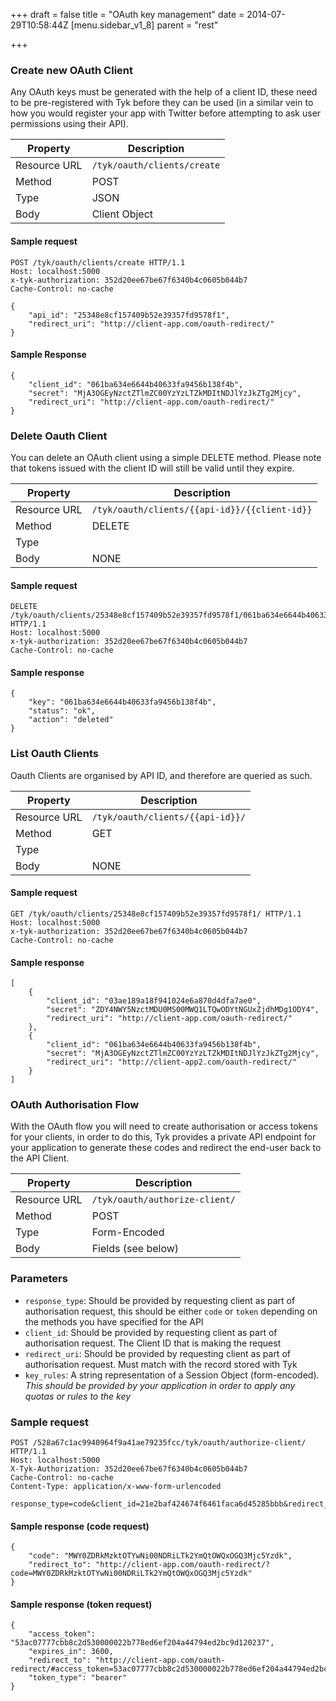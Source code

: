 +++
draft = false
title = "OAuth key management"
date = 2014-07-29T10:58:44Z
[menu.sidebar_v1_8]
    parent = "rest"

+++

### Create new OAuth Client

Any OAuth keys must be generated with the help of a client ID, these need to be pre-registered with Tyk before they can be used
(in a similar vein to how you would register your app with Twitter before attempting to ask user permissions using their API).

|   **Property**    |   **Description**             |
|   -----------     |   ---------------             |
|   Resource URL    |   `/tyk/oauth/clients/create` |
|   Method          |   POST                        |
|   Type            |   JSON                        |
|   Body            |   Client Object               |


#### Sample request

    POST /tyk/oauth/clients/create HTTP/1.1
    Host: localhost:5000
    x-tyk-authorization: 352d20ee67be67f6340b4c0605b044b7
    Cache-Control: no-cache

    {
        "api_id": "25348e8cf157409b52e39357fd9578f1",
        "redirect_uri": "http://client-app.com/oauth-redirect/"
    }

#### Sample Response

    {
        "client_id": "061ba634e6644b40633fa9456b138f4b",
        "secret": "MjA3OGEyNzctZTlmZC00YzYzLTZkMDItNDJlYzJkZTg2Mjcy",
        "redirect_uri": "http://client-app.com/oauth-redirect/"
    }

### Delete Oauth Client

You can delete an OAuth client using a simple DELETE method. Please note that tokens issued with the client ID will still be valid
until they expire.

|   **Property**    |   **Description**                                 |
|   -----------     |   ---------------                                 |
|   Resource URL    |   `/tyk/oauth/clients/{{api-id}}/{{client-id}}`   |
|   Method          |   DELETE                                          |
|   Type            |                                                   |
|   Body            |   NONE                                            |

#### Sample request

    DELETE /tyk/oauth/clients/25348e8cf157409b52e39357fd9578f1/061ba634e6644b40633fa9456b138f4b HTTP/1.1
    Host: localhost:5000
    x-tyk-authorization: 352d20ee67be67f6340b4c0605b044b7
    Cache-Control: no-cache

#### Sample response

    {
        "key": "061ba634e6644b40633fa9456b138f4b",
        "status": "ok",
        "action": "deleted"
    }

### List Oauth Clients

Oauth Clients are organised by API ID, and therefore are queried as such.

|   **Property**    |   **Description**                     |
|   -----------     |   ---------------                     |
|   Resource URL    |   `/tyk/oauth/clients/{{api-id}}/`    |
|   Method          |   GET                                 |
|   Type            |                                       |
|   Body            |   NONE                                |

#### Sample request

    GET /tyk/oauth/clients/25348e8cf157409b52e39357fd9578f1/ HTTP/1.1
    Host: localhost:5000
    x-tyk-authorization: 352d20ee67be67f6340b4c0605b044b7
    Cache-Control: no-cache

#### Sample response

    [
        {
            "client_id": "03ae189a18f941024e6a870d4dfa7ae0",
            "secret": "ZDY4NWY5NzctMDU0MS00MWQ1LTQwODYtNGUxZjdhMDg1ODY4",
            "redirect_uri": "http://client-app.com/oauth-redirect/"
        },
        {
            "client_id": "061ba634e6644b40633fa9456b138f4b",
            "secret": "MjA3OGEyNzctZTlmZC00YzYzLTZkMDItNDJlYzJkZTg2Mjcy",
            "redirect_uri": "http://client-app2.com/oauth-redirect/"
        }
    ]

### OAuth Authorisation Flow

With the OAuth flow you will need to create authorisation or access tokens for your clients, in order to do this, Tyk provides a private API
endpoint for your application to generate these codes and redirect the end-user back to the API Client.

|   **Property**    |   **Description**                     |
|   -----------     |   ---------------                     |
|   Resource URL    |   `/tyk/oauth/authorize-client/`      |
|   Method          |   POST                                |
|   Type            |   Form-Encoded                        |
|   Body            |   Fields (see below)                  |

### Parameters

- `response_type`: Should be provided by requesting client as part of authorisation request, this should be either `code` or `token` depending on the methods you have specified for the API
- `client_id`: Should be provided by requesting client as part of authorisation request. The Client ID that is making the request
- `redirect_uri`: Should be provided by requesting client as part of authorisation request. Must match with the record stored with Tyk
- `key_rules`: A string representation of a Session Object (form-encoded). *This should be provided by your application in order to apply any quotas or rules to the key*

### Sample request

    POST /528a67c1ac9940964f9a41ae79235fcc/tyk/oauth/authorize-client/ HTTP/1.1
    Host: localhost:5000
    X-Tyk-Authorization: 352d20ee67be67f6340b4c0605b044b7
    Cache-Control: no-cache
    Content-Type: application/x-www-form-urlencoded

    response_type=code&client_id=21e2baf424674f6461faca6d45285bbb&redirect_uri=http%3A%2F%2Foauth.com%2Fredirect&key_rules=%7B+++++%22allowance%22%3A+999%2C+++++%22rate%22%3A+1000%2C+++++%22per%22%3A+60%2C+++++%22expires%22%3A+0%2C+++++%22quota_max%22%3A+-1%2C+++++%22quota_renews%22%3A+1406121006%2C+++++%22quota_remaining%22%3A+0%2C+++++%22quota_renewal_rate%22%3A+60%2C+++++%22access_rights%22%3A+%7B+++++++++%22528a67c1ac9940964f9a41ae79235fcc%22%3A+%7B+++++++++++++%22api_name%22%3A+%22OAuth+Test+API%22%2C+++++++++++++%22api_id%22%3A+%22528a67c1ac9940964f9a41ae79235fcc%22%2C+++++++++++++%22versions%22%3A+%5B+++++++++++++++++%22Default%22+++++++++++++%5D+++++++++%7D+++++%7D%2C+++++%22org_id%22%3A+%2253ac07777cbb8c2d53000002%22+%7D

#### Sample response (code request)

    {
        "code": "MWY0ZDRkMzktOTYwNi00NDRiLTk2YmQtOWQxOGQ3Mjc5Yzdk",
        "redirect_to": "http://client-app.com/oauth-redirect/?code=MWY0ZDRkMzktOTYwNi00NDRiLTk2YmQtOWQxOGQ3Mjc5Yzdk"
    }

#### Sample response (token request)

    {
        "access_token": "53ac07777cbb8c2d530000022b778ed6ef204a44794ed2bc9d120237",
        "expires_in": 3600,
        "redirect_to": "http://client-app.com/oauth-redirect/#access_token=53ac07777cbb8c2d530000022b778ed6ef204a44794ed2bc9d120237&expires_in=3600&token_type=bearer",
        "token_type": "bearer"
    }
